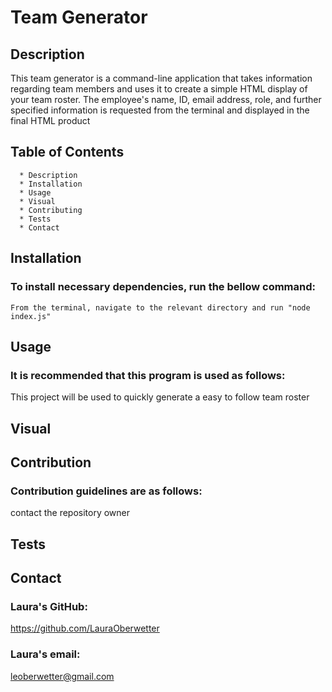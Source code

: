 # Team Generator

  ## Description
  This team generator is a command-line application that takes information regarding team members and uses it to create a simple HTML display of your team roster. The employee's name, ID, email address, role, and further specified information is requested from the terminal and displayed in the final HTML product

  ## Table of Contents
      * Description
      * Installation
      * Usage
      * Visual
      * Contributing
      * Tests
      * Contact
  
  ## Installation
  ### To install necessary dependencies, run the bellow command:
  ```
  From the terminal, navigate to the relevant directory and run "node index.js"
  ```

  ## Usage
  ### It is recommended that this program is used as follows: 
  This project will be used to quickly generate a easy to follow team roster

  ## Visual
  

  ## Contribution
  ### Contribution guidelines are as follows:
  contact the repository owner

  ## Tests
  

  ## Contact
  ### Laura's GitHub:
  https://github.com/LauraOberwetter
  ### Laura's email:
  leoberwetter@gmail.com
